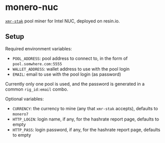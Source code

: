 # monero-nuc

[`xmr-stak`](https://github.com/fireice-uk/xmr-stak) pool miner for Intel NUC,
deployed on resin.io.

## Setup

Required environment variables:

*   `POOL_ADDRESS`: pool address to connect to, in the form of `pool.somwhere.com:5555`
*   `WALLET_ADDRESS`: wallet address to use with the pool login
*   `EMAIL`: email to use with the pool login (as password)

Currently only one pool is used, and the password is generated in a common  `rig_id:email` combo.

Optional variables:

*   `CURRENCY`: the currency to mine (any that `xmr-stak` accepts), defaults to `monero7`
*   `HTTP_LOGIN`: login name, if any, for the hashrate report page, defaults to empty
*   `HTTP_PASS`: login password, if any, for the hashrate report page, defaults to empty
